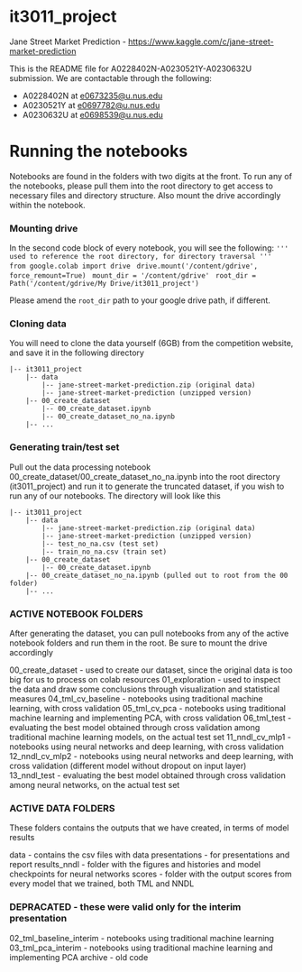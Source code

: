# it3011_project

Jane Street Market Prediction - https://www.kaggle.com/c/jane-street-market-prediction

This is the README file for A0228402N-A0230521Y-A0230632U submission.
We are contactable through the following:

- A0228402N at e0673235@u.nus.edu
- A0230521Y at e0697782@u.nus.edu
- A0230632U at e0698539@u.nus.edu

# Running the notebooks

Notebooks are found in the folders with two digits at the front. To run any of the notebooks, please pull them into the root directory to get access to necessary files and directory structure. Also mount the drive accordingly within the notebook.

### Mounting drive

In the second code block of every notebook, you will see the following:
`''' used to reference the root directory, for directory traversal ''' `
`from google.colab import drive `
`drive.mount('/content/gdrive', force_remount=True) `
`mount_dir = '/content/gdrive' `
`root_dir = Path('/content/gdrive/My Drive/it3011_project')`

Please amend the `root_dir` path to your google drive path, if different.

### Cloning data

You will need to clone the data yourself (6GB) from the competition website, and save it in the following directory

    |-- it3011_project
        |-- data
            |-- jane-street-market-prediction.zip (original data)
            |-- jane-street-market-prediction (unzipped version)
        |-- 00_create_dataset
            |-- 00_create_dataset.ipynb
            |-- 00_create_dataset_no_na.ipynb
        |-- ...

### Generating train/test set

Pull out the data processing notebook 00_create_dataset/00_create_dataset_no_na.ipynb into the root directory (it3011_project) and run it to generate the truncated dataset, if you wish to run any of our notebooks. The directory will look like this

    |-- it3011_project
        |-- data
            |-- jane-street-market-prediction.zip (original data)
            |-- jane-street-market-prediction (unzipped version)
            |-- test_no_na.csv (test set)
            |-- train_no_na.csv (train set)
        |-- 00_create_dataset
            |-- 00_create_dataset.ipynb
        |-- 00_create_dataset_no_na.ipynb (pulled out to root from the 00 folder)
        |-- ...

### ACTIVE NOTEBOOK FOLDERS

After generating the dataset, you can pull notebooks from any of the active notebook folders and run them in the root. Be sure to mount the drive accordingly

00_create_dataset - used to create our dataset, since the original data is too big for us to process on colab resources
01_exploration - used to inspect the data and draw some conclusions through visualization and statistical measures
04_tml_cv_baseline - notebooks using traditional machine learning, with cross validation
05_tml_cv_pca - notebooks using traditional machine learning and implementing PCA, with cross validation
06_tml_test - evaluating the best model obtained through cross validation among traditional machine learning models, on the actual test set
11_nndl_cv_mlp1 - notebooks using neural networks and deep learning, with cross validation
12_nndl_cv_mlp2 - notebooks using neural networks and deep learning, with cross validation (different model without dropout on input layer)
13_nndl_test - evaluating the best model obtained through cross validation among neural networks, on the actual test set

### ACTIVE DATA FOLDERS

These folders contains the outputs that we have created, in terms of model results

data - contains the csv files with data
presentations - for presentations and report
results_nndl - folder with the figures and histories and model checkpoints for neural networks
scores - folder with the output scores from every model that we trained, both TML and NNDL

### DEPRACATED - these were valid only for the interim presentation

02_tml_baseline_interim - notebooks using traditional machine learning
03_tml_pca_interim - notebooks using traditional machine learning and implementing PCA
archive - old code
